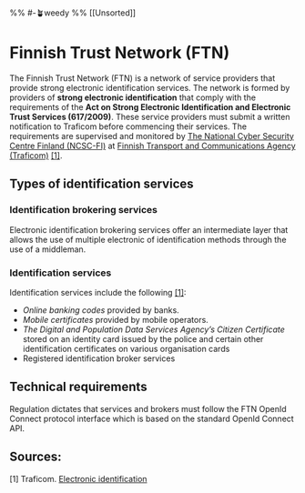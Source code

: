 %% #-🪴weedy %%
[[Unsorted]]
# Finnish Trust Network (FTN)

The Finnish Trust Network (FTN) is a network of service providers that provide strong electronic identification services. The network is formed by providers of **strong electronic identification** that comply with the requirements of the **Act on Strong Electronic Identification and Electronic Trust Services (617/2009)**. These service providers must submit a written notification to Traficom before commencing their services. The requirements are supervised and monitored by [The National Cyber Security Centre Finland (NCSC-FI)](https://www.kyberturvallisuuskeskus.fi/en/homepage) at [Finnish Transport and Communications Agency (Traficom)](https://www.traficom.fi/en) [[1]](#1).

## Types of identification services

### Identification brokering services

Electronic identification brokering services offer an intermediate layer that allows the use of multiple electronic of identification methods through the use of a middleman. 

### Identification services

Identification services include the following [[1]](#1):

- _Online banking codes_ provided by banks.
- _Mobile certificates_ provided by mobile operators.
- _The Digital and Population Data Services Agency’s Citizen Certificate_ stored on an identity card issued by the police and certain other identification certificates on various organisation cards
- Registered identification broker services

## Technical requirements

Regulation dictates that services and brokers must follow the FTN OpenId Connect protocol interface which is based on the standard OpenId Connect API.

## Sources:

<a id="1">[1]</a> Traficom. [Electronic identification](https://www.kyberturvallisuuskeskus.fi/en/our-activities/regulation-and-supervision/electronic-identification)
